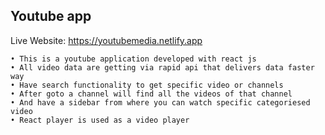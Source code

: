 ## Youtube app

Live Website: https://youtubemedia.netlify.app

```
• This is a youtube application developed with react js
• All video data are getting via rapid api that delivers data faster way
• Have search functionality to get specific video or channels
• After goto a channel will find all the videos of that channel
• And have a sidebar from where you can watch specific categoriesed video
• React player is used as a video player
```
